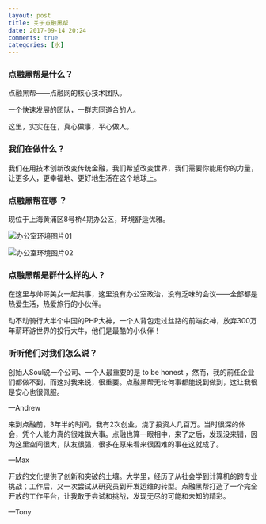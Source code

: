 ```yaml
---
layout: post
title: 关于点融黑帮
date: 2017-09-14 20:24
comments: true
categories: [水]
---
```


### 点融黑帮是什么？

点融黑帮——点融网的核心技术团队。

一个快速发展的团队，一群志同道合的人。

这里，实实在在，真心做事，平心做人。

### 我们在做什么？

我们在用技术创新改变传统金融，我们希望改变世界，我们需要你能用你的力量，让更多人，更幸福地、更好地生活在这个地球上。

### 点融黑帮在哪 ？

现位于上海黄浦区8号桥4期办公区，环境舒适优雅。

![办公室环境图片01](../assets/pic/dianrong/office-01@640.jpeg)

![办公室环境图片02](../assets/pic/dianrong/office-02@640.jpeg)

### 点融黑帮是群什么样的人？

在这里与帅哥美女一起共事，这里没有办公室政治，没有乏味的会议——全部都是热爱生活，热爱旅行的小伙伴。

动不动骑行大半个中国的PHP大神，一个人背包走过丝路的前端女神，放弃300万年薪环游世界的投行大牛，他们是最酷的小伙伴！

### 听听他们对我们怎么说？

创始人Soul说一个公司、一个人最重要的是 to be honest ，然而，我的前任企业们都做不到，而这对我来说，很重要。点融黑帮无论何事都能说到做到，这让我很是安心也很佩服。

—Andrew


来到点融前，3年半的时间，我有2次创业，烧了投资人几百万。当时很深的体会，凭个人能力真的很难做大事。点融也算一眼相中，来了之后，发现没来错，因为这里空间很大，队友很强，很多在原来看来很困难的事在这就成了。                      

—Max


开放的文化提供了创新和突破的土壤。大学里，经历了从社会学到计算机的跨专业挑战；工作后，又一次尝试从研究员到开发运维的转型。点融黑帮打造了一个完全开放的工作平台，让我敢于尝试和挑战，发现无尽的可能和未知的精彩。

—Tony
